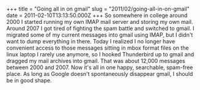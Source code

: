 +++
title = "Going all in on gmail"
slug = "2011/02/going-all-in-on-gmail"
date = 2011-02-10T13:13:50.000Z
+++
So somewhere in college around 2000 I started running my own IMAP mail server and storing my own mail. Around 2007 I got tired of fighting the spam battle and switched to gmail. I migrated some of my current messages into gmail using IMAP, but I didn't want to dump everything in there. Today I realized I no longer have convenient access to those messages sitting in mbox format files on the linux laptop I rarely use anymore, so I hooked Thunderbird up to gmail and dragged my mail archives into gmail. That was about 12,000 messages between 2000 and 2007\. Now it's all in one happy, searchable, spam-free place. As long as Google doesn't spontaneously disappear gmail, I should be in good shape.